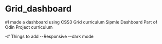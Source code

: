 # Grid_dashboard
#I made a dashboard using CSS3 Grid
curriculum
Sipmle Dashboard Part of Odin Project curriculum

-# Things to add 
--Responsive
--dark mode
